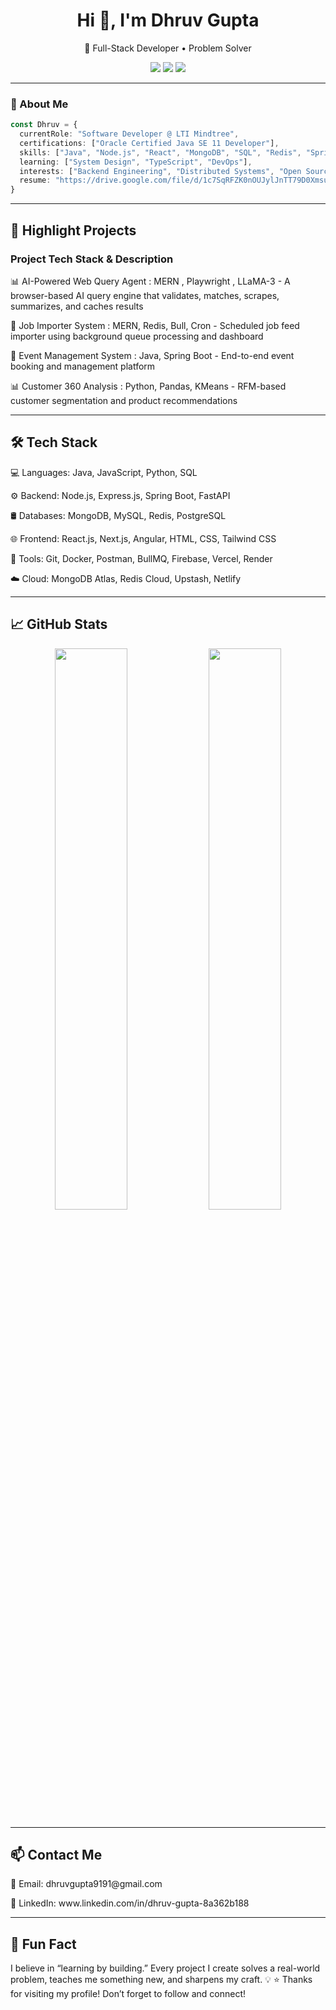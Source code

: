 <h1 align="center">Hi 👋, I'm Dhruv Gupta</h1>
<p align="center">
  🚀 Full-Stack Developer • Problem Solver
</p>



<p align="center">
  <a href="www.linkedin.com/in/dhruv-gupta-8a362b188" target="_blank"><img src="https://img.shields.io/badge/LinkedIn-blue?style=flat&logo=linkedin" /></a>
    <a href="mailto:dhruvgupta9191@gmail.com"><img src="https://img.shields.io/badge/Email-grey?style=flat&logo=gmail" /></a>
    <a href="https://github.com/Dhruv-Gupta01"><img src="https://img.shields.io/github/followers/Dhruv-Gupta01?label=Follow&style=social" />  </a> 
</p>


---


### 🧠 About Me

```ts
const Dhruv = {
  currentRole: "Software Developer @ LTI Mindtree",
  certifications: ["Oracle Certified Java SE 11 Developer"],
  skills: ["Java", "Node.js", "React", "MongoDB", "SQL", "Redis", "Spring Boot" , "Angular" , "Express.js"],
  learning: ["System Design", "TypeScript", "DevOps"],
  interests: ["Backend Engineering", "Distributed Systems", "Open Source" , "Cloud"],
  resume: "https://drive.google.com/file/d/1c7SqRFZK0nOUJylJnTT79D0XmsuVI28h/view?usp=sharing"
}
```

---


<h2>🚀 Highlight Projects</h2>

<h3>Project	Tech Stack & Description</h3>

<p>
  📊 AI-Powered Web Query Agent :	MERN , Playwright , LLaMA-3 - A browser-based AI query engine that validates, matches, scrapes, summarizes, and caches results
</p>

<p>
  🔁 Job Importer System	: MERN, Redis, Bull, Cron	 - Scheduled job feed importer using background queue processing and dashboard
</p>

<p>
  📅 Event Management System : Java, Spring Boot - End-to-end event booking and management platform
</p>


<p>
  📊 Customer 360 Analysis : 	Python, Pandas, KMeans - RFM-based customer segmentation and product recommendations
</p>


---

<h2>
  🛠️ Tech Stack
</h2>


<p>💻 Languages: Java, JavaScript, Python, SQL</p>

<p>⚙️ Backend: Node.js, Express.js, Spring Boot, FastAPI</p>

<p>🛢️ Databases: MongoDB, MySQL, Redis, PostgreSQL</p>

<p>🌐 Frontend: React.js, Next.js, Angular, HTML, CSS, Tailwind CSS</p>

<p>🔧 Tools: Git, Docker, Postman, BullMQ, Firebase, Vercel, Render</p>

<p>☁️ Cloud: MongoDB Atlas, Redis Cloud, Upstash, Netlify</p>


---


<h2>📈 GitHub Stats</h2>
<p align="center"> <img src="https://github-readme-stats.vercel.app/api?username=Dhruv-Gupta01&show_icons=true&theme=tokyonight" width="48%" /> <img src="https://github-readme-stats.vercel.app/api/top-langs/?username=Dhruv-Gupta01&layout=compact&theme=tokyonight" width="48%" /> </p>



---



<h2>📫 Contact Me</h2>

<p>📩 Email: dhruvgupta9191@gmail.com</p>

<p>💼 LinkedIn: www.linkedin.com/in/dhruv-gupta-8a362b188</p>


---


<h2>🧪 Fun Fact</h2>

I believe in “learning by building.” Every project I create solves a real-world problem, teaches me something new, and sharpens my craft. 💡
⭐️ Thanks for visiting my profile! Don’t forget to follow and connect!
